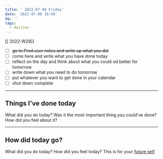 ```yaml
---
title: ' 2022-07-08 Friday'
date: '2022-07-08 18:49'
bg: '' 
tags:
  - dailies
---
```


[[ 2022-W28]]
- [ ] ~~go to Prod user notes and write up what you did~~
- [ ] come here and write what you have done today
- [ ] reflect on the day and think about what you could od better for tomorrow
- [ ] write down what you need to do tomorrow
- [ ] put whatever you want to get done in your calendar
- [ ] shut down complete
___________________________
## Things I've done today
What did you do today? Was it the most important thing you could've done? How did you feel about it?

___________________________
## How did today go?
What did you do today? How did you feel today? This is for your [future self](https://sive.rs/dj)